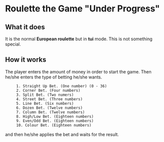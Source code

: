 # Roulette the Game "Under Progress"

## What it does 
It is the normal **European roulette** but in **tui** mode. This is not something special.

## How it works
The player enters the amount of money in order to start the game. Then he/she enters the type of betting he/she wants.

	     1. Straight Up Bet. (One number) (0 - 36)
	     2. Corner Bet. (Four numbers)
	     3. Split Bet. (Two numers)
	     4. Street Bet. (Three numbers)
	     5. Line Bet. (Six numbers)
	     6. Dozen Bet. (Twelve numbers)
	     7. Column Bet. (Twelve numbers)
	     8. High/Low Bet. (Eighteen numbers)
	     9. Even/Odd Bet. (Eighteen numbers)
	     10. Colour Bet. (Eighteen numbers)

and then he/she applies the bet and waits for the result.
